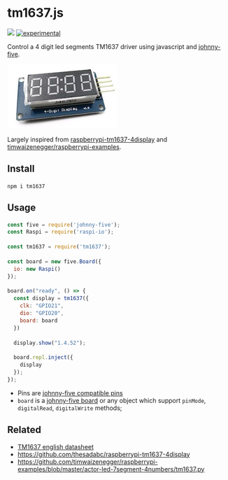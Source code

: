 # tm1637.js

[![](https://img.shields.io/npm/v/tm1637.svg)](https://npmjs.org/package/tm1637) [![experimental](http://hughsk.github.io/stability-badges/dist/experimental.svg)](http://github.com/hughsk/stability-badges)

Control a 4 digit led segments TM1637 driver using javascript and [johnny-five](http://johnny-five.io).

![pic](./tm1637.jpg)

Largely inspired from [raspberrypi-tm1637-4display](https://github.com/thesadabc/raspberrypi-tm1637-4display) and [timwaizenegger/raspberrypi-examples](https://github.com/timwaizenegger/raspberrypi-examples/blob/master/actor-led-7segment-4numbers/tm1637.py).

## Install

`npm i tm1637`

## Usage

```js
const five = require('johnny-five');
const Raspi = require('raspi-io');

const tm1637 = require('tm1637');

const board = new five.Board({
  io: new Raspi()
});

board.on("ready", () => {
  const display = tm1637({
    clk: "GPIO21",
    dio: "GPIO20",
    board: board
  })

  display.show("1.4.52");

  board.repl.inject({
    display
  });
});
```

 - Pins are [johnny-five compatible pins](http://johnny-five.io/api/pin/)
 - `board` is a [johnny-five board](http://johnny-five.io/api/board/) or any object which support `pinMode`, `digitalRead`, `digitalWrite` methods;

## Related

 - [TM1637 english datasheet](./datasheet-en.pdf)
 - https://github.com/thesadabc/raspberrypi-tm1637-4display
 - https://github.com/timwaizenegger/raspberrypi-examples/blob/master/actor-led-7segment-4numbers/tm1637.py